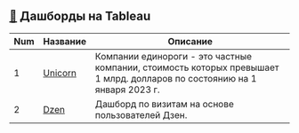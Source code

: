  ## [🍷](Tableau) Дашборды на Tableau
 
 Num | Название  | Описание
----------------|----------------|----------------------
1 | [Unicorn](Unicorn) | Компании единороги - это частные компании, стоимость которых превышает 1 млрд. долларов по состоянию на 1 января 2023 г.
2 | [Dzen](Dzen) | Дашборд по визитам на основе пользователей Дзен.

